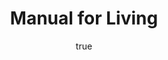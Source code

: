 ---
title: "Manual for Living"
bookCover: "/assets/book-covers/manual-for-living.jpg"
slug: "manual-for-living"
bookAuthor: "Epictetus"
rating: 10
done: false
tags: []
detailedNotes: false
amazonLink: ""
author:
  name: Rico Trebeljahr
  picture: "/assets/blog/profile.jpeg"
---